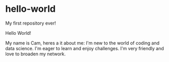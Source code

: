 # hello-world
My first repository ever!

Hello World!

My name is Cam, heres a it about me:
I'm new to the world of coding and data science.
I'm eager to learn and enjoy challenges.
I'm very friendly and love to broaden my network.

